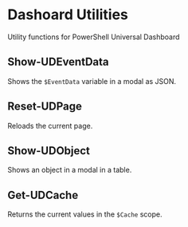 # Dashoard Utilities

Utility functions for PowerShell Universal Dashboard

## Show-UDEventData

Shows the `$EventData` variable in a modal as JSON.

## Reset-UDPage

Reloads the current page.

## Show-UDObject

Shows an object in a modal in a table.

## Get-UDCache

Returns the current values in the `$Cache` scope.